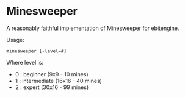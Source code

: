 # Minesweeper
A reasonably faithful implementation of Minesweeper for ebitengine.

Usage:

    minesweeper [-level=#]

Where level is:

- 0 : beginner (9x9 - 10 mines)
- 1 : intermediate (16x16 - 40 mines)
- 2 : expert (30x16 - 99 mines)

